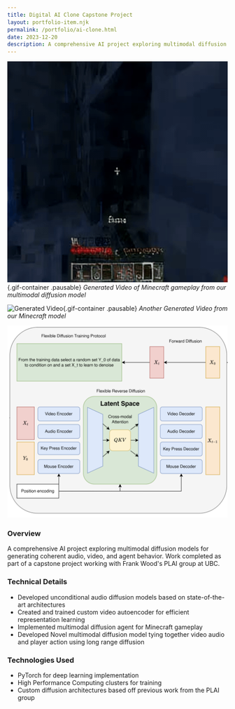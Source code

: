 ```yaml
---
title: Digital AI Clone Capstone Project
layout: portfolio-item.njk
permalink: /portfolio/ai-clone.html
date: 2023-12-20
description: A comprehensive AI project exploring multimodal diffusion models for generating coherent audio, video, and agent behavior.
---
```


<div class="portfolio-content">
<div class="gif-gallery">

![Generated Video](/gifs/video_with_audio_4.gif){.gif-container .pausable}
*Generated Video of Minecraft gameplay from our multimodal diffusion model*

![Generated Video](/gifs/video_with_audio_new_24.gif){.gif-container .pausable}
*Another Generated Video from our Minecraft model*

![System Diagram](/pictures/system-diffusion.png)

</div>
<div class="project-details">

### Overview
A comprehensive AI project exploring multimodal diffusion models for generating coherent audio, video, and agent behavior. Work completed as part of a capstone project working with Frank Wood's PLAI group at UBC.

### Technical Details
- Developed unconditional audio diffusion models based on state-of-the-art architectures
- Created and trained custom video autoencoder for efficient representation learning
- Implemented multimodal diffusion agent for Minecraft gameplay
- Developed Novel multimodal diffusion model tying together video audio and player action using long range diffusion

### Technologies Used
- PyTorch for deep learning implementation
- High Performance Computing clusters for training
- Custom diffusion architectures based off previous work from the PLAI group

</div>
</div>
